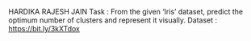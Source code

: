 HARDIKA RAJESH JAIN
Task : From the given ‘Iris’ dataset, predict the optimum number of clusters and represent it visually.
Dataset : https://bit.ly/3kXTdox
